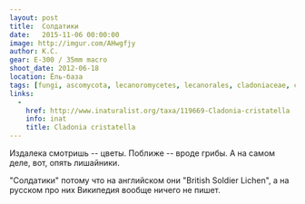 ```yaml
---
layout: post
title:  Солдатики
date:   2015-11-06 00:00:00
image: http://imgur.com/AHwgfjy
author: К.С.
gear: E-300 / 35mm macro
shoot_date: 2012-06-18
location: Ёль-база
tags: [fungi, ascomycota, lecanoromycetes, lecanorales, cladoniaceae, cladonia, cladonia cristatella]
links:
  -
    href: http://www.inaturalist.org/taxa/119669-Cladonia-cristatella
    info: inat
    title: Cladonia cristatella
---
```


Издалека смотришь -- цветы. Поближе -- вроде грибы. А на самом деле, вот, опять лишайники.

"Солдатики" потому что на английском они "British Soldier Lichen", а на русском про них Википедия вообще ничего не пишет.
